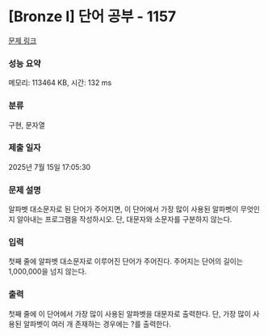 # [Bronze I] 단어 공부 - 1157 

[문제 링크](https://www.acmicpc.net/problem/1157) 

### 성능 요약

메모리: 113464 KB, 시간: 132 ms

### 분류

구현, 문자열

### 제출 일자

2025년 7월 15일 17:05:30

### 문제 설명

<p>알파벳 대소문자로 된 단어가 주어지면, 이 단어에서 가장 많이 사용된 알파벳이 무엇인지 알아내는 프로그램을 작성하시오. 단, 대문자와 소문자를 구분하지 않는다.</p>

### 입력 

 <p>첫째 줄에 알파벳 대소문자로 이루어진 단어가 주어진다. 주어지는 단어의 길이는 1,000,000을 넘지 않는다.</p>

### 출력 

 <p>첫째 줄에 이 단어에서 가장 많이 사용된 알파벳을 대문자로 출력한다. 단, 가장 많이 사용된 알파벳이 여러 개 존재하는 경우에는 ?를 출력한다.</p>

